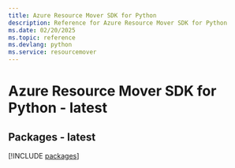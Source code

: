 ```yaml
---
title: Azure Resource Mover SDK for Python
description: Reference for Azure Resource Mover SDK for Python
ms.date: 02/20/2025
ms.topic: reference
ms.devlang: python
ms.service: resourcemover
---
```

# Azure Resource Mover SDK for Python - latest
## Packages - latest
[!INCLUDE [packages](resource-mover-index.md)]
